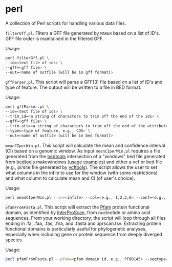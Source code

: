 # perl
A collection of Perl scripts for handling various data files.

`filterGff.pl`. Filters a GFF file generated by `MAKER` based on a list of ID's. GFF file order is maintained in the filtered GFF.

Usage:

```bash
perl filterGff.pl \
--id=<text file of ids> \
--gff=<gff file> \
--out=<name of outfile (will be in gff format)>
```

`gffParser.pl`. This script will parse a GFF\[3\] file based on a list of ID's and type of feature. The output will be written to a file in BED format. 

Usage:

```bash
perl gffParser.pl \
--id=<text file of ids> \
--trim_id=<a string of characters to trim off the end of the ids> \
--gff=<gff file> \
--trim_att=<a string of characters to trim off the end of the attribute> \
--type=<type of feature, e.g., CDS> \
--out=<name of outfile (will be in bed format)>
```

`meanCIperWin.pl`. This script will calculate the mean and confidence interval (CI) based on a genomic window. As input `meanCIperWin.pl` requires a file generated from the [bedtools](https://bedtools.readthedocs.io/en/latest/) intersection of a "windows" bed file generated from [bedtools](https://bedtools.readthedocs.io/en/latest/) makewindows ([usage examples](http://seqanswers.com/forums/archive/index.php/t-17627.html)) and either a vcf or bed file (e.g., pi/site file generated by [vcftools](http://vcftools.sourceforge.net/)). The script allows the user to set what columns in the infile to use for the window (with some restrictions) and what column to calculate mean and CI (of user's choice).

Usage:

```bash
perl meanCIperWin.pl --in=<infile> --col=<e.g., 1,2,3,6> --conf=<e.g., 95> --out=<outfile>
```

`pfamFromFasta.pl`. This script will extract the [Pfam](https://pfam.xfam.org/) protein functional domain, as identified by [InterProScan](https://www.ebi.ac.uk/interpro/interproscan.html), from nucleotide or amino acid sequences. From your working directory, the script will loop through all files ending in .fa, .faa, .fas, .fna, and .fasta and .iprscan.tsv. Extracting protein functional domains is particularly useful for phylogenetic analyses, especially when including gene or protein sequence from deeply diverged species. 

Usage:

```bash
perl pfamFromFasta.pl --pfam=<pfam domain id, e.g., PF00145> --seqtype=<nucl|prot> --out=<outfile>
```
